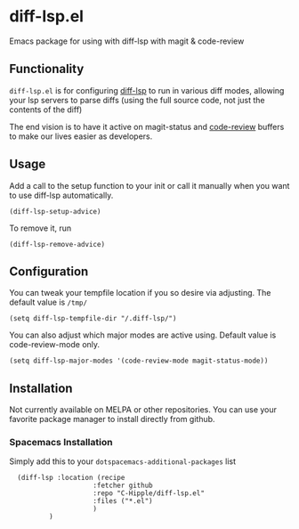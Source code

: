 # diff-lsp.el
Emacs package for using with diff-lsp with magit &amp; code-review


## Functionality

`diff-lsp.el` is for configuring [diff-lsp](https://www.github.com/C-Hipple/diff-lsp) to run in various diff modes, allowing your lsp servers to parse diffs (using the full source code, not just the contents of the diff)

The end vision is to have it active on magit-status and [code-review](https://www.github.com/C-Hipple/code-review) buffers to make our lives easier as developers.

## Usage

Add a call to the setup function to your init or call it manually when you want to use diff-lsp automatically.

```elisp
(diff-lsp-setup-advice)
```

To remove it, run
```elisp
(diff-lsp-remove-advice)
```


## Configuration

You can tweak your tempfile location if you so desire via adjusting.  The default value is `/tmp/`

```elisp
(setq diff-lsp-tempfile-dir "/.diff-lsp/")
```

You can also adjust which major modes are active using.  Default value is code-review-mode only.

```elisp
(setq diff-lsp-major-modes '(code-review-mode magit-status-mode))
```




## Installation

Not currently available on MELPA or other repositories.  You can use your favorite package manager to install directly from github.

### Spacemacs Installation

Simply add this to your `dotspacemacs-additional-packages` list

```elisp
  (diff-lsp :location (recipe
                     :fetcher github
                     :repo "C-Hipple/diff-lsp.el"
                     :files ("*.el")
                     )
          )
```
